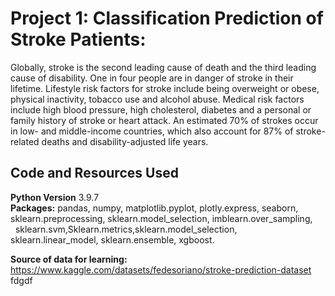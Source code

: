 # Project 1: Classification Prediction of Stroke Patients:
Globally, stroke is the second leading cause of death and the third leading cause of disability. One in four people are in danger of stroke in their lifetime. Lifestyle risk factors for stroke include being overweight or obese, physical inactivity, tobacco use and alcohol abuse. Medical risk factors include high blood pressure, high cholesterol, diabetes and a personal or family history of stroke or heart attack. An estimated 70% of strokes occur in low- and middle-income countries, which also account for 87% of stroke-related deaths and disability-adjusted life years.

## Code and Resources Used
**Python Version** 3.9.7
<br>
**Packages:** pandas, numpy, matplotlib.pyplot, plotly.express, seaborn, sklearn.preprocessing, sklearn.model_selection, imblearn.over_sampling,               
&nbsp;        sklearn.svm,Sklearn.metrics,sklearn.model_selection, sklearn.linear_model, sklearn.ensemble, xgboost.

**Source of data for learning:** https://www.kaggle.com/datasets/fedesoriano/stroke-prediction-dataset
<br>
fdgdf    
